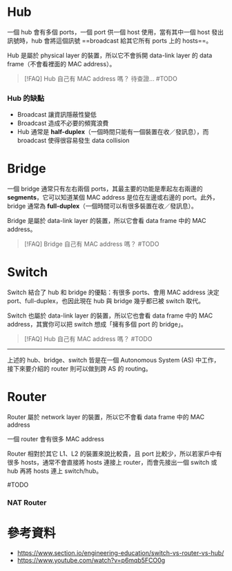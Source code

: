 # Hub

一個 hub 會有多個 ports，一個 port 供一個 host 使用，當有其中一個 host 發出訊號時，hub 會將這個訊號 ==broadcast 給其它所有 ports 上的 hosts==。

Hub 是屬於 physical layer 的裝置，所以它不會拆開 data-link layer 的 data frame（不會看裡面的 MAC address）。

>[!FAQ] Hub 自己有 MAC address 嗎？
>待查證... #TODO 

### Hub 的缺點

- Broadcast 讓資訊隱蔽性變低
- Broadcast 造成不必要的頻寬浪費
- Hub 通常是 **half-duplex**（一個時間只能有一個裝置在收／發訊息），而 broadcast 使得很容易發生 data collision

# Bridge

一個 bridge 通常只有左右兩個 ports，其最主要的功能是牽起左右兩邊的 **segments**，它可以知道某個 MAC address 是位在左邊或右邊的 port。此外，bridge 通常為 **full-duplex**（一個時間可以有很多裝置在收／發訊息）。

Bridge 是屬於 data-link layer 的裝置，所以它會看 data frame 中的 MAC address。

>[!FAQ] Bridge 自己有 MAC address 嗎？
> #TODO

# Switch

Switch 結合了 hub 和 bridge 的優點：有很多 ports、會用 MAC address 決定 port、full-duplex，也因此現在 hub 與 bridge 幾乎都已被 switch 取代。

Switch 也屬於 data-link layer 的裝置，所以它也會看 data frame 中的 MAC address，其實你可以把 switch 想成「擁有多個 port 的 bridge」。

>[!FAQ] Hub 自己有 MAC address 嗎？
> #TODO

---

上述的 hub、bridge、switch 皆是在一個 Autonomous System (AS) 中工作，接下來要介紹的 router 則可以做到跨 AS 的 routing。

# Router

Router 屬於 network layer 的裝置，所以它不會看 data frame 中的 MAC address

一個 router 會有很多 MAC address

Router 相對於其它 L1、L2 的裝置來說比較貴，且 port 比較少，所以若家戶中有很多 hosts，通常不會直接將 hosts 連接上 router，而會先接出一個 switch 或 hub 再將 hosts 連上 switch/hub。

#TODO 

### NAT Router

# 參考資料

- <https://www.section.io/engineering-education/switch-vs-router-vs-hub/>
- <https://www.youtube.com/watch?v=p6mqb5FCO0g>
